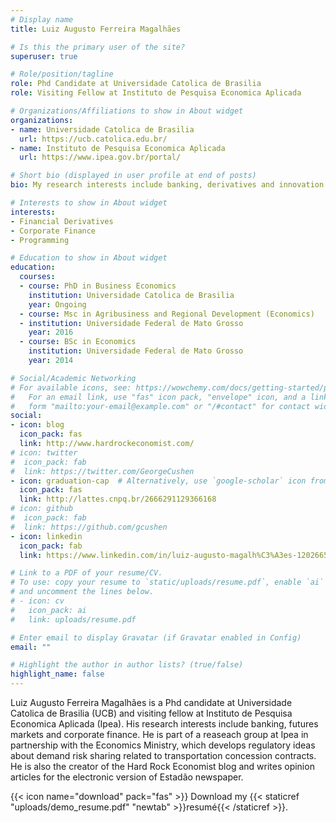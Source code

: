 ```yaml
---
# Display name
title: Luiz Augusto Ferreira Magalhães

# Is this the primary user of the site?
superuser: true

# Role/position/tagline
role: Phd Candidate at Universidade Catolica de Brasilia 
role: Visiting Fellow at Instituto de Pesquisa Economica Aplicada

# Organizations/Affiliations to show in About widget
organizations:
- name: Universidade Catolica de Brasilia
  url: https://ucb.catolica.edu.br/
- name: Instituto de Pesquisa Economica Aplicada
  url: https://www.ipea.gov.br/portal/

# Short bio (displayed in user profile at end of posts)
bio: My research interests include banking, derivatives and innovation.

# Interests to show in About widget
interests:
- Financial Derivatives
- Corporate Finance
- Programming

# Education to show in About widget
education:
  courses:
  - course: PhD in Business Economics
    institution: Universidade Catolica de Brasilia
    year: Ongoing
  - course: Msc in Agribusiness and Regional Development (Economics)
  - institution: Universidade Federal de Mato Grosso
    year: 2016
  - course: BSc in Economics
    institution: Universidade Federal de Mato Grosso
    year: 2014

# Social/Academic Networking
# For available icons, see: https://wowchemy.com/docs/getting-started/page-builder/#icons
#   For an email link, use "fas" icon pack, "envelope" icon, and a link in the
#   form "mailto:your-email@example.com" or "/#contact" for contact widget.
social:
- icon: blog
  icon_pack: fas
  link: http://www.hardrockeconomist.com/
# icon: twitter
#  icon_pack: fab
#  link: https://twitter.com/GeorgeCushen
- icon: graduation-cap  # Alternatively, use `google-scholar` icon from `ai` icon pack
  icon_pack: fas
  link: http://lattes.cnpq.br/2666291129366168
# icon: github
#  icon_pack: fab
#  link: https://github.com/gcushen
- icon: linkedin
  icon_pack: fab
  link: https://www.linkedin.com/in/luiz-augusto-magalh%C3%A3es-12026657/

# Link to a PDF of your resume/CV.
# To use: copy your resume to `static/uploads/resume.pdf`, enable `ai` icons in `params.toml`, 
# and uncomment the lines below.
# - icon: cv
#   icon_pack: ai
#   link: uploads/resume.pdf

# Enter email to display Gravatar (if Gravatar enabled in Config)
email: ""

# Highlight the author in author lists? (true/false)
highlight_name: false
---
```


Luiz Augusto Ferreira Magalhães is a Phd candidate at Universidade Catolica de Brasilia (UCB) and visiting fellow at Instituto de Pesquisa Economica Aplicada (Ipea). His research interests include banking, futures markets and corporate finance. He is part of a reaseach group at Ipea in partnership with the Economics Ministry, which develops regulatory ideas about demand risk sharing related to transportation concession contracts. He is also the creator of the Hard Rock Economist blog and writes opinion articles for the electronic version of Estadão newspaper.


{{< icon name="download" pack="fas" >}} Download my {{< staticref "uploads/demo_resume.pdf" "newtab" >}}resumé{{< /staticref >}}.

